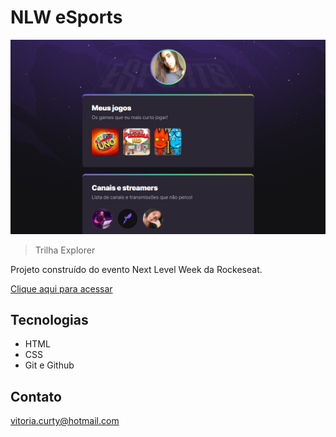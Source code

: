 # NLW eSports

![preview](./.github/preview.png)

> Trilha Explorer 

Projeto construído do evento Next Level Week da Rockeseat.

[Clique aqui para acessar](https://vitoriacurty.github.io/NLW-9/)

## Tecnologias

- HTML
- CSS
- Git e Github

## Contato

vitoria.curty@hotmail.com
